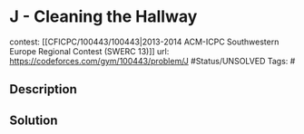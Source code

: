 # J - Cleaning the Hallway

contest: [[CFICPC/100443/100443|2013-2014 ACM-ICPC Southwestern Europe Regional Contest (SWERC 13)]]
url: https://codeforces.com/gym/100443/problem/J
#Status/UNSOLVED
Tags: #

## Description

## Solution

